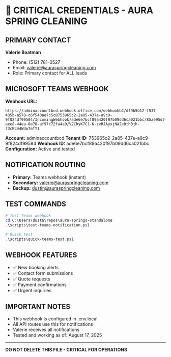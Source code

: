 # 🔐 CRITICAL CREDENTIALS - AURA SPRING CLEANING

## PRIMARY CONTACT
**Valerie Boatman**
- Phone: (512) 781-0527
- Email: valerie@auraspringcleaning.com
- Role: Primary contact for ALL leads

## MICROSOFT TEAMS WEBHOOK
**Webhook URL:** 
```
https://adminaccountbcd.webhook.office.com/webhookb2/df9b5b12-f537-435b-a578-c6f540ae7c5c@753965c2-2a85-437e-a9c9-9f824df99584/IncomingWebhook/ade6e7bcf89a420f97b09dd6ca021bbc/85ae95d7-aee8-44ea-8e78-af97c72fa4a9/V2ChyK7Cl-K-zvRJAyxjNAJe8th0jh-73cKcm4Wdw7mfY1
```

**Account:** adminaccountbcd
**Tenant ID:** 753965c2-2a85-437e-a9c9-9f824df99584
**Webhook ID:** ade6e7bcf89a420f97b09dd6ca021bbc
**Configuration:** Active and tested

## NOTIFICATION ROUTING
- **Primary:** Teams webhook (instant)
- **Secondary:** valerie@auraspringcleaning.com
- **Backup:** dustin@auraspringcleaning.com

## TEST COMMANDS
```powershell
# Test Teams webhook
cd C:\Users\dusta\repos\aura-springs-standalone
.\scripts\test-teams-notification.ps1

# Quick test
.\scripts\quick-teams-test.ps1
```

## WEBHOOK FEATURES
- ✅ New booking alerts
- ✅ Contact form submissions
- ✅ Quote requests
- ✅ Payment confirmations
- ✅ Urgent inquiries

## IMPORTANT NOTES
- This webhook is configured in .env.local
- All API routes use this for notifications
- Valerie receives all notifications
- Tested and working as of: August 17, 2025

---
**DO NOT DELETE THIS FILE - CRITICAL FOR OPERATIONS**
